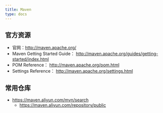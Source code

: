```yaml
---
title: Maven
type: docs
---
```




## 官方资源

- 官网：http://maven.apache.org/
- Maven Getting Started Guide： http://maven.apache.org/guides/getting-started/index.html
- POM Reference： http://maven.apache.org/pom.html
- Settings Reference： http://maven.apache.org/settings.html



## 常用仓库

- https://maven.aliyun.com/mvn/search
  - https://maven.aliyun.com/repository/public

